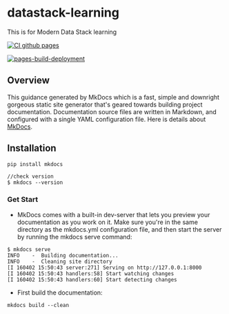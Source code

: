 # datastack-learning
This is for Modern Data Stack learning 

[![CI github pages](https://github.com/VickyGuo0907/datastack-learning/actions/workflows/gh-page.yml/badge.svg?branch=main)](https://github.com/VickyGuo0907/datastack-learning/actions/workflows/gh-page.yml)

[![pages-build-deployment](https://github.com/VickyGuo0907/datastack-learning/actions/workflows/pages/pages-build-deployment/badge.svg?branch=main&event=deployment_status)](https://github.com/VickyGuo0907/datastack-learning/actions/workflows/pages/pages-build-deployment)

## Overview

This guidance generated by MkDocs which is a fast, simple and downright gorgeous static site generator that's geared towards building project documentation. Documentation source files are written in Markdown, and configured with a single YAML configuration file. Here is details about [MkDocs](https://www.mkdocs.org/).

## Installation

``` 
pip install mkdocs

//check version
$ mkdocs --version
```

### Get Start

* MkDocs comes with a built-in dev-server that lets you preview your documentation as you work on it. Make sure you're in the same directory as the mkdocs.yml configuration file, and then start the server by running the mkdocs serve command:

```
$ mkdocs serve
INFO    -  Building documentation...
INFO    -  Cleaning site directory
[I 160402 15:50:43 server:271] Serving on http://127.0.0.1:8000
[I 160402 15:50:43 handlers:58] Start watching changes
[I 160402 15:50:43 handlers:60] Start detecting changes
```

* First build the documentation:

```
mkdocs build --clean
```
